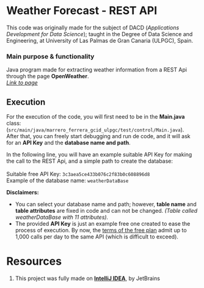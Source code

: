 # Weather Forecast - REST API
This code was originally made for the subject of DACD (*Applications Development for Data Science*); taught in the Degree
of Data Science and Engineering, at University of Las Palmas de Gran Canaria (ULPGC), Spain.

### Main purpose & functionality
Java program made for extracting weather information from a REST Api through the page **OpenWeather**. \
[*Link to page*](https://openweathermap.org)


## Execution

For the execution of the code, you will first need to be in the **Main.java** class: (```src/main/java/marrero_ferrera_gcid_ulpgc/test/control/Main.java```). \
After that, you can freely start debugging and run de code, and it will ask for an **API Key** and the **database name and path**.


In the following line, you will have an example suitable API Key for making the call to the REST Api, and a simple path to create the database: \
\
Suitable free API Key: ```3c3aea5ce433b076c2f83b0c608896d8``` \
Example of the database name: ```weatherDataBase``` 


**Disclaimers:**
- You can select your database name and path; however, **table name** and **table attributes** are fixed in code and can not be changed. _(Table called weatherDataBase with 11 attributes)._
- The provided **API Key** is just an example free one created to ease the process of execution. By now, the [terms of the free plan](https://home.openweathermap.org/subscriptions) admit up to 1,000 calls per day to the same API (which is difficult to exceed).

# Resources
1. This project was fully made on **[IntelliJ IDEA](https://www.jetbrains.com/es-es/idea/)**, by JetBrains 
